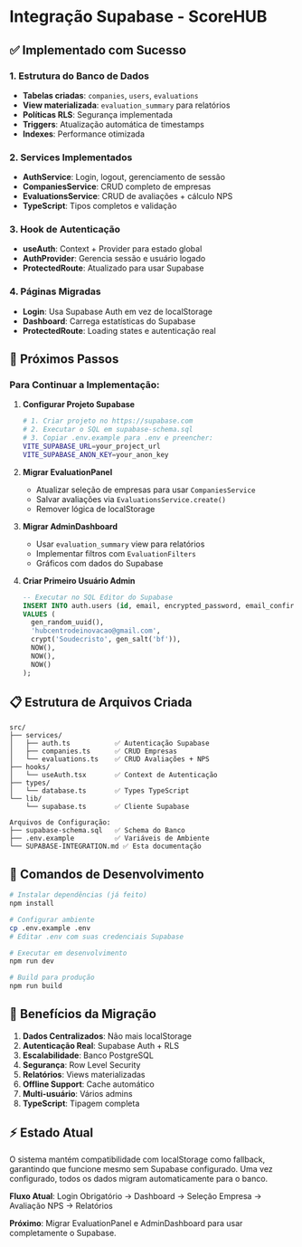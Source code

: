 # Integração Supabase - ScoreHUB

## ✅ **Implementado com Sucesso**

### **1. Estrutura do Banco de Dados**
- **Tabelas criadas**: `companies`, `users`, `evaluations`
- **View materializada**: `evaluation_summary` para relatórios
- **Políticas RLS**: Segurança implementada
- **Triggers**: Atualização automática de timestamps
- **Indexes**: Performance otimizada

### **2. Services Implementados**
- **AuthService**: Login, logout, gerenciamento de sessão
- **CompaniesService**: CRUD completo de empresas
- **EvaluationsService**: CRUD de avaliações + cálculo NPS
- **TypeScript**: Tipos completos e validação

### **3. Hook de Autenticação**
- **useAuth**: Context + Provider para estado global
- **AuthProvider**: Gerencia sessão e usuário logado
- **ProtectedRoute**: Atualizado para usar Supabase

### **4. Páginas Migradas**
- **Login**: Usa Supabase Auth em vez de localStorage
- **Dashboard**: Carrega estatísticas do Supabase
- **ProtectedRoute**: Loading states e autenticação real

## 🚧 **Próximos Passos**

### **Para Continuar a Implementação:**

1. **Configurar Projeto Supabase**
   ```bash
   # 1. Criar projeto no https://supabase.com
   # 2. Executar o SQL em supabase-schema.sql
   # 3. Copiar .env.example para .env e preencher:
   VITE_SUPABASE_URL=your_project_url
   VITE_SUPABASE_ANON_KEY=your_anon_key
   ```

2. **Migrar EvaluationPanel**
   - Atualizar seleção de empresas para usar `CompaniesService`
   - Salvar avaliações via `EvaluationsService.create()`
   - Remover lógica de localStorage

3. **Migrar AdminDashboard**
   - Usar `evaluation_summary` view para relatórios
   - Implementar filtros com `EvaluationFilters`
   - Gráficos com dados do Supabase

4. **Criar Primeiro Usuário Admin**
   ```sql
   -- Executar no SQL Editor do Supabase
   INSERT INTO auth.users (id, email, encrypted_password, email_confirmed_at, created_at, updated_at)
   VALUES (
     gen_random_uuid(),
     'hubcentrodeinovacao@gmail.com',
     crypt('Soudecristo', gen_salt('bf')),
     NOW(),
     NOW(),
     NOW()
   );
   ```

## 📋 **Estrutura de Arquivos Criada**

```
src/
├── services/
│   ├── auth.ts           ✅ Autenticação Supabase
│   ├── companies.ts      ✅ CRUD Empresas
│   └── evaluations.ts    ✅ CRUD Avaliações + NPS
├── hooks/
│   └── useAuth.tsx       ✅ Context de Autenticação
├── types/
│   └── database.ts       ✅ Types TypeScript
└── lib/
    └── supabase.ts       ✅ Cliente Supabase

Arquivos de Configuração:
├── supabase-schema.sql   ✅ Schema do Banco
├── .env.example          ✅ Variáveis de Ambiente
└── SUPABASE-INTEGRATION.md ✅ Esta documentação
```

## 🔧 **Comandos de Desenvolvimento**

```bash
# Instalar dependências (já feito)
npm install

# Configurar ambiente
cp .env.example .env
# Editar .env com suas credenciais Supabase

# Executar em desenvolvimento
npm run dev

# Build para produção
npm run build
```

## 🎯 **Benefícios da Migração**

1. **Dados Centralizados**: Não mais localStorage
2. **Autenticação Real**: Supabase Auth + RLS
3. **Escalabilidade**: Banco PostgreSQL
4. **Segurança**: Row Level Security
5. **Relatórios**: Views materializadas
6. **Offline Support**: Cache automático
7. **Multi-usuário**: Vários admins
8. **TypeScript**: Tipagem completa

## ⚡ **Estado Atual**

O sistema mantém compatibilidade com localStorage como fallback, garantindo que funcione mesmo sem Supabase configurado. Uma vez configurado, todos os dados migram automaticamente para o banco.

**Fluxo Atual**: Login Obrigatório → Dashboard → Seleção Empresa → Avaliação NPS → Relatórios

**Próximo**: Migrar EvaluationPanel e AdminDashboard para usar completamente o Supabase.